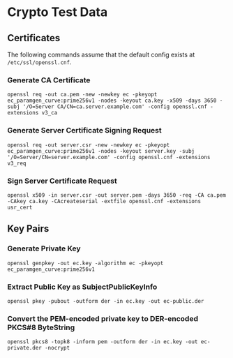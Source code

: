 # Crypto Test Data

## Certificates

The following commands assume that the default config exists at
`/etc/ssl/openssl.cnf`.

### Generate CA Certificate

```
openssl req -out ca.pem -new -newkey ec -pkeyopt ec_paramgen_curve:prime256v1 -nodes -keyout ca.key -x509 -days 3650 -subj '/O=Server CA/CN=ca.server.example.com' -config openssl.cnf -extensions v3_ca
```

### Generate Server Certificate Signing Request

```
openssl req -out server.csr -new -newkey ec -pkeyopt ec_paramgen_curve:prime256v1 -nodes -keyout server.key -subj '/O=Server/CN=server.example.com' -config openssl.cnf -extensions v3_req
```

### Sign Server Certificate Request

```
openssl x509 -in server.csr -out server.pem -days 3650 -req -CA ca.pem -CAkey ca.key -CAcreateserial -extfile openssl.cnf -extensions usr_cert
```

## Key Pairs

### Generate Private Key

```
openssl genpkey -out ec.key -algorithm ec -pkeyopt ec_paramgen_curve:prime256v1
```

### Extract Public Key as SubjectPublicKeyInfo

```
openssl pkey -pubout -outform der -in ec.key -out ec-public.der
```

### Convert the PEM-encoded private key to DER-encoded PKCS#8 ByteString

```
openssl pkcs8 -topk8 -inform pem -outform der -in ec.key -out ec-private.der -nocrypt
```
